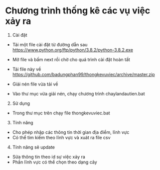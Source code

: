 # Chương trình thống kê các vụ việc xảy ra

1. Cài đặt

- Tải một file cài đặt từ đường dẫn sau https://www.python.org/ftp/python/3.8.2/python-3.8.2.exe

- Mở file và bấm next rồi chờ cho quá trình cài đặt hoàn tất

- Tải file này về https://github.com/badungphan99/thongkevuviec/archive/master.zip

- Giải nén file vừa tải về

- Vào thư mục vừa giải nén, chạy chương trình chaylandautien.bat

2. Sử dụng

- Trong thư mục trên chạy file thongkevuviec.bat

3. Tính năng

- Cho phép nhập các thông tin thời gian địa điểm, lĩnh vực
- Có thể tìm kiếm theo lĩnh vực và xuát ra file csv

4. Tính năng sẽ update

- Sửa thông tin theo id sự việc xảy ra
- Phần lĩnh vực có thể chọn theo dạng cây